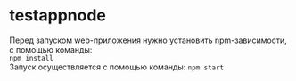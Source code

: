 # testappnode
Перед запуском web-приложения нужно установить npm-зависимости, с помощью команды:</br>
`npm install`</br>
Запуск осуществляется с помощью команды:
`npm start`

